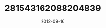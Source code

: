 ---
title: "281543162088204839"
image: "2012-09-16 18.03.02 281543162088204839_46248401"
date: "2012-09-16"
type: "photo"
---